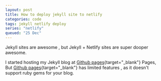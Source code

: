 ```yaml
---
layout: post
title: How to deploy jekyll site to netlify
categories: code
tags: jekyll netlify deploy
series: "netlify"
queued: "25 Dec"
---
```


Jekyll sites are awesome , but Jekyll + Netlify sites are super dooper awesome.<!--more-->

I started hosting my Jekyll blog at [Github pages](https://pages.github.com){target="_blank"} Pages, But [Github pages](https://pages.github.com){target="_blank"} has limited features , as it doesn't support ruby gems for your blog. 




